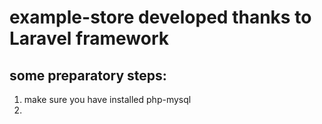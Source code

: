 # example-store developed thanks to Laravel framework

## some preparatory steps:
1. make sure you have installed php-mysql
2. 
